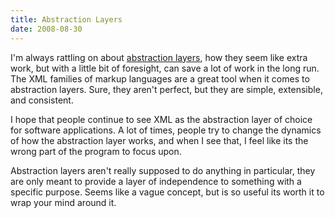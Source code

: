 ```yaml
---
title: Abstraction Layers
date: 2008-08-30
---
```

I'm always rattling on about <a href="http://www.abstractionlayers.com/blog/">abstraction layers</a>, how they seem like extra work, but with a little bit of foresight, can save a lot of work in the long run. The XML families of markup languages are a great tool when it comes to abstraction layers. Sure, they aren't perfect, but they are simple, extensible, and consistent.

I hope that people continue to see XML as the abstraction layer of choice for software applications. A lot of times, people try to change the dynamics of how the abstraction layer works, and when I see that, I feel like its the wrong part of the program to focus upon.

Abstraction layers aren't really supposed to do anything in particular, they are only meant to provide a layer of independence to something with a specific purpose. Seems like a vague concept, but is so useful its worth it to wrap your mind around it.

